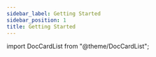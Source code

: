 ```yaml
---
sidebar_label: Getting Started
sidebar_position: 1
title: Getting Started
---
```


import DocCardList from "@theme/DocCardList";

<DocCardList />
